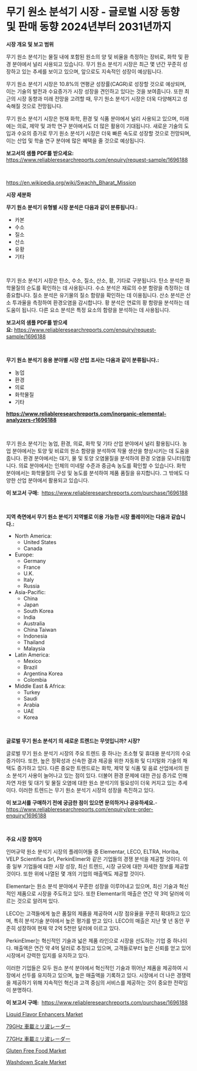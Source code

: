 <p><h1>무기 원소 분석기 시장 - 글로벌 시장 동향 및 판매 동향 2024년부터 2031년까지</h1></p><p><strong>시장 개요 및 보고 범위</strong></p>
<p><p>무기 원소 분석기는 물질 내에 포함된 원소의 양 및 비율을 측정하는 장비로, 화학 및 환경 분야에서 널리 사용되고 있습니다. 무기 원소 분석기 시장은 최근 몇 년간 꾸준히 성장하고 있는 추세를 보이고 있으며, 앞으로도 지속적인 성장이 예상됩니다. </p><p>무기 원소 분석기 시장은 10.8%의 연평균 성장률(CAGR)로 성장할 것으로 예상되며, 이는 기술의 발전과 수요증가가 시장 성장을 견인하고 있다는 것을 보여줍니다. 또한 최근의 시장 동향과 미래 전망을 고려할 때, 무기 원소 분석기 시장은 더욱 다양해지고 성숙해질 것으로 전망됩니다.</p><p>무기 원소 분석기 시장은 현재 화학, 환경 및 식품 분야에서 널리 사용되고 있으며, 미래에는 의료, 제약 및 과학 연구 분야에서도 더 많은 활용이 기대됩니다. 새로운 기술의 도입과 수요의 증가로 무기 원소 분석기 시장은 더욱 빠른 속도로 성장할 것으로 전망되며, 이는 산업 및 학술 연구 분야에 많은 혜택을 줄 것으로 예상됩니다.</p></p>
<p><strong>보고서의 샘플 PDF를 받으세요:</strong> <a href="https://www.reliableresearchreports.com/enquiry/request-sample/1696188">https://www.reliableresearchreports.com/enquiry/request-sample/1696188</a></p>
<p>&nbsp;</p>
<p><a href="https://en.wikipedia.org/wiki/Swachh_Bharat_Mission">https://en.wikipedia.org/wiki/Swachh_Bharat_Mission</a></p>
<p><strong>시장 세분화</strong></p>
<p><strong>무기 원소 분석기 유형별 시장 분석은 다음과 같이 분류됩니다.:</strong></p>
<p><ul><li>카본</li><li>수소</li><li>질소</li><li>산소</li><li>유황</li><li>기타</li></ul></p>
<p>&nbsp;</p>
<p><p>무기 원소 분석기 시장은 탄소, 수소, 질소, 산소, 황, 기타로 구분됩니다. 탄소 분석은 화학물질의 순도를 확인하는 데 사용됩니다. 수소 분석은 재료의 수분 함량을 측정하는 데 중요합니다. 질소 분석은 유기물의 질소 함량을 확인하는 데 이용됩니다. 산소 분석은 산소 투과율을 측정하여 환경오염을 감시합니다. 황 분석은 연료의 황 함량을 분석하는 데 도움이 됩니다. 다른 요소 분석은 특정 요소의 함량을 분석하는 데 사용됩니다.</p></p>
<p><strong>보고서의 샘플 PDF를 받으세요:</strong>&nbsp;<a href="https://www.reliableresearchreports.com/enquiry/request-sample/1696188">https://www.reliableresearchreports.com/enquiry/request-sample/1696188</a></p>
<p>&nbsp;</p>
<p><strong> 무기 원소 분석기 응용 분야별 시장 산업 조사는 다음과 같이 분류됩니다.:</strong></p>
<p><ul><li>농업</li><li>환경</li><li>의료</li><li>화학물질</li><li>기타</li></ul></p>
<p><strong><a href="https://www.reliableresearchreports.com/inorganic-elemental-analyzers-r1696188">https://www.reliableresearchreports.com/inorganic-elemental-analyzers-r1696188</a></strong></p>
<p>&nbsp;</p>
<p><p>무기 원소 분석기는 농업, 환경, 의료, 화학 및 기타 산업 분야에서 널리 활용됩니다. 농업 분야에서는 토양 및 비료의 원소 함량을 분석하여 작물 생산을 향상시키는 데 도움을 줍니다. 환경 분야에서는 대기, 물 및 토양 오염물질을 분석하여 환경 오염을 모니터링합니다. 의료 분야에서는 인체의 미네랄 수준과 중금속 농도를 확인할 수 있습니다. 화학 분야에서는 화학물질의 구성 및 농도를 분석하여 제품 품질을 유지합니다. 그 밖에도 다양한 산업 분야에서 활용되고 있습니다.</p></p>
<p><strong>이 보고서 구매:</strong>&nbsp; <a href="https://www.reliableresearchreports.com/purchase/1696188">https://www.reliableresearchreports.com/purchase/1696188</a></p>
<p>&nbsp;</p>
<p><strong>지역 측면에서 무기 원소 분석기 지역별로 이용 가능한 시장 플레이어는 다음과 같습니다.:</strong></p>
<p><ul>
    <li>
        North America:
        <ul>
            <li>United States</li>
            <li>Canada</li>
        </ul>
    </li>
    <li>
        Europe:
        <ul>
            <li>Germany</li>
            <li>France</li>
            <li>U.K.</li>
            <li>Italy</li>
            <li>Russia</li>
        </ul>
    </li>
    <li>
        Asia-Pacific:
        <ul>
            <li>China</li>
            <li>Japan</li>
            <li>South Korea</li>
            <li>India</li>
            <li>Australia</li>
            <li>China Taiwan</li>
            <li>Indonesia</li>
            <li>Thailand</li>
            <li>Malaysia</li>
        </ul>
    </li>
    <li>
        Latin America:
        <ul>
            <li>Mexico</li>
            <li>Brazil</li>
            <li>Argentina Korea</li>
            <li>Colombia</li>
        </ul>
    </li>
    <li>
        Middle East & Africa:
        <ul>
            <li>Turkey</li>
            <li>Saudi</li>
            <li>Arabia</li>
            <li>UAE</li>
            <li>Korea</li>
        </ul>
    </li>
    </ul></p>
<p>&nbsp;</p>
<p><strong>글로벌 무기 원소 분석기 의 새로운 트렌드는 무엇입니까? 시장?</strong></p>
<p><p>글로벌 무기 원소 분석기 시장의 주요 트렌드 중 하나는 초소형 및 휴대용 분석기의 수요 증가이다. 또한, 높은 정확성과 신속한 결과 제공을 위한 자동화 및 디지털화 기술의 채택도 증가하고 있다. 다른 중요한 트렌드로는 화학, 제약 및 식품 및 음료 산업에서의 원소 분석기 사용이 늘어나고 있는 점이 있다. 더불어 환경 문제에 대한 관심 증가로 인해 자연 자원 및 대기 및 물질 오염에 대한 원소 분석기의 필요성이 더욱 커지고 있는 추세이다. 이러한 트렌드는 무기 원소 분석기 시장의 성장을 촉진하고 있다.</p></p>
<p><strong>이 보고서를 구매하기 전에 궁금한 점이 있으면 문의하거나 공유하세요.</strong>- <a href="https://www.reliableresearchreports.com/enquiry/pre-order-enquiry/1696188">https://www.reliableresearchreports.com/enquiry/pre-order-enquiry/1696188</a></p>
<p>&nbsp;</p>
<p><strong>주요 시장 참여자</strong></p>
<p><p>인머규약 원소 분석기 시장의 플레이어들 중 Elementar, LECO, ELTRA, Horiba, VELP Scientifica Srl, PerkinElmer와 같은 기업들의 경쟁 분석을 제공할 것이다. 이 중 일부 기업들에 대한 시장 성장, 최신 트렌드, 시장 규모에 대한 자세한 정보를 제공할 것이다. 또한 위에 나열된 몇 개의 기업의 매출액도 제공할 것이다.</p><p>Elementar는 원소 분석 분야에서 꾸준한 성장을 이루어내고 있으며, 최신 기술과 혁신적인 제품으로 시장을 주도하고 있다. 또한 Elementar의 매출은 연간 약 3억 달러에 이르는 것으로 알려져 있다.</p><p>LECO는 고객들에게 높은 품질의 제품을 제공하여 시장 점유율을 꾸준히 확대하고 있으며, 특히 분석기술 분야에서 높은 평가를 받고 있다. LECO의 매출은 지난 몇 년 동안 꾸준히 성장하여 현재 약 2억 5천만 달러에 이르고 있다.</p><p>PerkinElmer는 혁신적인 기술과 넓은 제품 라인으로 시장을 선도하는 기업 중 하나이다. 매출액은 연간 약 4억 달러로 추정되고 있으며, 고객들로부터 높은 신뢰를 얻고 있어 시장에서 강력한 입지를 유지하고 있다.</p><p>이러한 기업들은 모두 원소 분석 분야에서 혁신적인 기술과 뛰어난 제품을 제공하여 시장에서 선두를 유지하고 있으며, 높은 매출액을 기록하고 있다. 시장에서 더 나은 경쟁력을 제공하기 위해 지속적인 혁신과 고객 중심의 서비스를 제공하는 것이 중요한 전략임이 분명하다.</p></p>
<p><strong>이 보고서 구매:</strong>&nbsp;&nbsp;<a href="https://www.reliableresearchreports.com/purchase/1696188">https://www.reliableresearchreports.com/purchase/1696188</a></p>
<p><p><a href="https://github.com/irjbaube82/Market-Research-Report-List-1/blob/main/liquid-flavor-enhancers-market.md">Liquid Flavor Enhancers Market</a></p><p><a href="https://github.com/Fatimaklein1/Market-Research-Report-List-1/blob/main/1219945153323.md">79GHz 車載ミリ波レーダー</a></p><p><a href="https://github.com/CloydAbbott2023/Market-Research-Report-List-2/blob/main/8706067153322.md">77GHz 車載ミリ波レーダー</a></p><p><a href="https://github.com/wybrqqeb6/Market-Research-Report-List-1/blob/main/gluten-free-food-market.md">Gluten Free Food Market</a></p><p><a href="https://issuu.com/reportprime-2/docs/washdown-scale-market-size-2030.pptx">Washdown Scale Market</a></p></p>